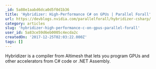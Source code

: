 ```yaml
---
_id: 5a88e1aabd6dca0d5f0d1b36
title: 'Hybridizer: High-Performance C# on GPUs | Parallel Forall'
url: https://devblogs.nvidia.com/parallelforall/hybridizer-csharp/
category: articles
slug: 'hybridizer-high-performance-c-on-gpus-parallel-forall'
user_id: 5a83ce59d6eb0005c4ecda2c
createdOn: '2017-12-25T02:03:22.000Z'
tags: []
---
```


Hybridizer is a compiler from Altimesh that lets you program GPUs and other accelerators from C# code or .NET Assembly.
